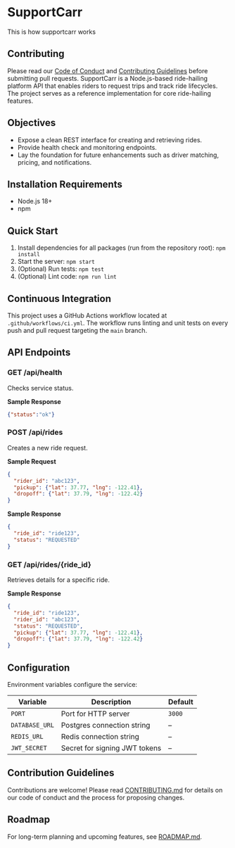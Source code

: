 # SupportCarr

This is how supportcarr works

## Contributing

Please read our [Code of Conduct](CODE_OF_CONDUCT.md) and [Contributing Guidelines](CONTRIBUTING.md) before submitting pull requests.
SupportCarr is a Node.js-based ride-hailing platform API that enables riders to request trips and track ride lifecycles. The project serves as a reference implementation for core ride-hailing features.

## Objectives

- Expose a clean REST interface for creating and retrieving rides.
- Provide health check and monitoring endpoints.
- Lay the foundation for future enhancements such as driver matching, pricing, and notifications.

## Installation Requirements

- Node.js 18+
- npm

## Quick Start

1. Install dependencies for all packages (run from the repository root): `npm install`
2. Start the server: `npm start`
3. (Optional) Run tests: `npm test`
4. (Optional) Lint code: `npm run lint`

## Continuous Integration

This project uses a GitHub Actions workflow located at `.github/workflows/ci.yml`.
The workflow runs linting and unit tests on every push and pull request targeting the `main` branch.

## API Endpoints

### GET /api/health
Checks service status.

**Sample Response**
```json
{"status":"ok"}
```

### POST /api/rides
Creates a new ride request.

**Sample Request**
```json
{
  "rider_id": "abc123",
  "pickup": {"lat": 37.77, "lng": -122.41},
  "dropoff": {"lat": 37.79, "lng": -122.42}
}
```

**Sample Response**
```json
{
  "ride_id": "ride123",
  "status": "REQUESTED"
}
```

### GET /api/rides/{ride_id}
Retrieves details for a specific ride.

**Sample Response**
```json
{
  "ride_id": "ride123",
  "rider_id": "abc123",
  "status": "REQUESTED",
  "pickup": {"lat": 37.77, "lng": -122.41},
  "dropoff": {"lat": 37.79, "lng": -122.42}
}
```

## Configuration

Environment variables configure the service:

| Variable | Description | Default |
|----------|-------------|---------|
| `PORT` | Port for HTTP server | `3000` |
| `DATABASE_URL` | Postgres connection string | – |
| `REDIS_URL` | Redis connection string | – |
| `JWT_SECRET` | Secret for signing JWT tokens | – |

## Contribution Guidelines

Contributions are welcome! Please read [CONTRIBUTING.md](CONTRIBUTING.md) for details on our code of conduct and the process for proposing changes.

## Roadmap

For long-term planning and upcoming features, see [ROADMAP.md](ROADMAP.md).
